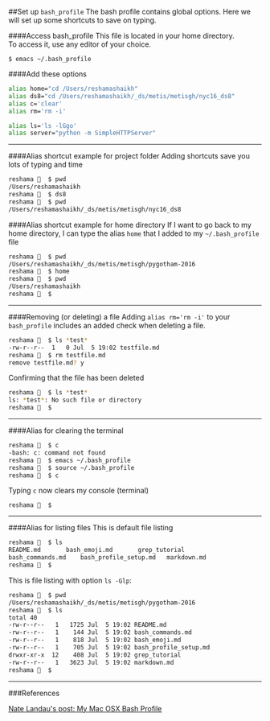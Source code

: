 ##Set up `bash_profile`
The bash profile contains global options.  Here we will set up some shortcuts to save on typing.  


####Access bash_profile
This file is located in your home directory.  
To access it, use any editor of your choice.
```
$ emacs ~/.bash_profile
```

####Add these options

```bash
alias home="cd /Users/reshamashaikh"
alias ds8="cd /Users/reshamashaikh/_ds/metis/metisgh/nyc16_ds8"
alias c='clear'
alias rm='rm -i'

alias ls='ls -lGgo'
alias server="python -m SimpleHTTPServer"
```

---

####Alias shortcut example for project folder
Adding shortcuts save you lots of typing and time
```bash
reshama 🐘  $ pwd
/Users/reshamashaikh
reshama 🐘  $ ds8
reshama 🐘  $ pwd
/Users/reshamashaikh/_ds/metis/metisgh/nyc16_ds8
```

####Alias shortcut example for home directory
If I want to go back to my home directory, I can type the alias `home` that I added to my `~/.bash_profile` file  
```bash
reshama 🐘  $ pwd
/Users/reshamashaikh/_ds/metis/metisgh/pygotham-2016
reshama 🐘  $ home
reshama 🐘  $ pwd
/Users/reshamashaikh
reshama 🐘  $ 
```

---

####Removing (or deleting) a file 
Adding `alias rm='rm -i'` to your `bash_profile` includes an added check when deleting a file.   
```bash
reshama 🐘  $ ls *test*
-rw-r--r--  1   0 Jul  5 19:02 testfile.md
reshama 🐘  $ rm testfile.md
remove testfile.md? y
```
Confirming that the file has been deleted  
```bash
reshama 🐘  $ ls *test*
ls: *test*: No such file or directory
reshama 🐘  $ 
```

---

####Alias for clearing the terminal 

```bash
reshama 🐘  $ c
-bash: c: command not found
reshama 🐘  $ emacs ~/.bash_profile
reshama 🐘  $ source ~/.bash_profile
reshama 🐘  $ c
```
Typing `c` now clears my console (terminal)  
```
reshama 🐘  $ 
```

---

####Alias for listing files 
This is default file listing
```bash
reshama 🐘  $ ls
README.md		bash_emoji.md		grep_tutorial
bash_commands.md	bash_profile_setup.md	markdown.md
reshama 🐘  $ 
```
This is file listing with option `ls -Glp`:  
```bash
reshama 🐘  $ pwd
/Users/reshamashaikh/_ds/metis/metisgh/pygotham-2016
reshama 🐘  $ ls
total 40
-rw-r--r--   1   1725 Jul  5 19:02 README.md
-rw-r--r--   1    144 Jul  5 19:02 bash_commands.md
-rw-r--r--   1    818 Jul  5 19:02 bash_emoji.md
-rw-r--r--   1    705 Jul  5 19:02 bash_profile_setup.md
drwxr-xr-x  12    408 Jul  5 19:02 grep_tutorial
-rw-r--r--   1   3623 Jul  5 19:02 markdown.md
reshama 🐘  $ 
```

---

###References

[Nate Landau's post: My Mac OSX Bash Profile](https://natelandau.com/my-mac-osx-bash_profile/)
